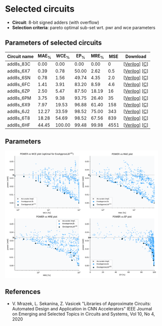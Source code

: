 
Selected circuits
===================
 - **Circuit**: 8-bit signed adders (with overflow)
 - **Selection criteria**: pareto optimal sub-set wrt. pwr and wce parameters

Parameters of selected circuits
----------------------------

| Circuit name | MAE<sub>%</sub> | WCE<sub>%</sub> | EP<sub>%</sub> | MRE<sub>%</sub> | MSE | Download |
| --- |  --- | --- | --- | --- | --- | --- | 
| add8s_83C | 0.00 | 0.00 | 0.00 | 0.00 | 0 |  [[Verilog](add8s_83C.v)]  [[C](add8s_83C.c)] |
| add8s_6X7 | 0.39 | 0.78 | 50.00 | 2.62 | 0.5 |  [[Verilog](add8s_6X7.v)]  [[C](add8s_6X7.c)] |
| add8s_6SN | 0.78 | 1.56 | 49.74 | 4.35 | 2.0 |  [[Verilog](add8s_6SN.v)]  [[C](add8s_6SN.c)] |
| add8s_6FC | 1.41 | 3.91 | 83.20 | 8.59 | 4.6 |  [[Verilog](add8s_6FC.v)]  [[C](add8s_6FC.c)] |
| add8s_6ZP | 2.50 | 5.47 | 87.50 | 18.19 | 16 |  [[Verilog](add8s_6ZP.v)]  [[C](add8s_6ZP.c)] |
| add8s_6PM | 3.75 | 9.38 | 93.75 | 26.40 | 35 |  [[Verilog](add8s_6PM.v)]  [[C](add8s_6PM.c)] |
| add8s_6X9 | 7.97 | 19.53 | 96.88 | 61.40 | 158 |  [[Verilog](add8s_6X9.v)]  [[C](add8s_6X9.c)] |
| add8s_6J2 | 12.27 | 33.59 | 98.52 | 75.00 | 343 |  [[Verilog](add8s_6J2.v)]  [[C](add8s_6J2.c)] |
| add8s_6T8 | 18.28 | 54.69 | 98.52 | 67.56 | 839 |  [[Verilog](add8s_6T8.v)]  [[C](add8s_6T8.c)] |
| add8s_6HF | 44.45 | 100.00 | 99.48 | 99.98 | 4551 |  [[Verilog](add8s_6HF.v)]  [[C](add8s_6HF.c)] |
    
Parameters
--------------
![Parameters figure](fig.png)

References
--------------
   - V. Mrazek, L. Sekanina, Z. Vasicek "Libraries of Approximate Circuits: Automated Design and Application in CNN Accelerators" IEEE Journal on Emerging and Selected Topics in Circuits and Systems, Vol 10, No 4, 2020

             